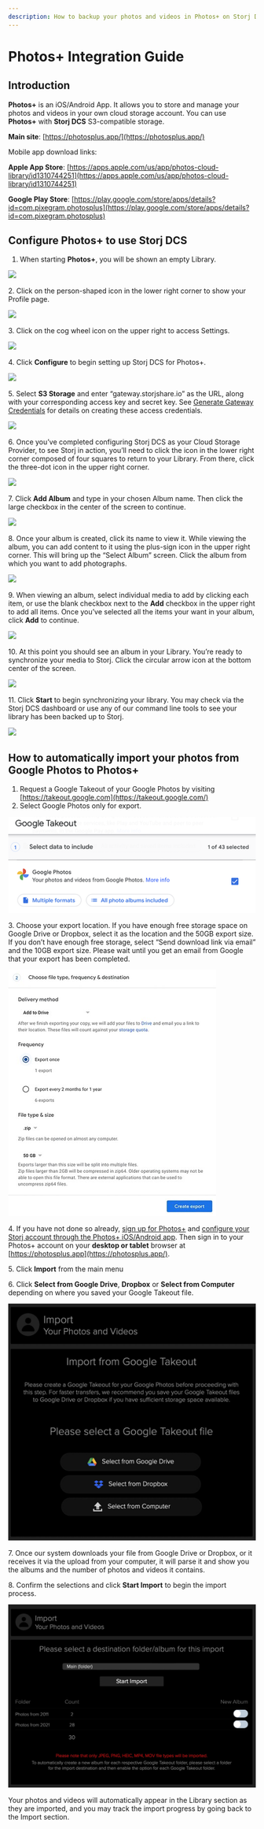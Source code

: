 ```yaml
---
description: How to backup your photos and videos in Photos+ on Storj DCS.
---
```


# Photos+ Integration Guide

## Introduction

**Photos+** is an iOS/Android App. It allows you to store and manage your photos and videos in your own cloud storage account. You can use **Photos+** with **Storj DCS** S3-compatible storage.

**Main site**: [https://photosplus.app/](https://photosplus.app/)

Mobile app download links:

**Apple App Store**: [https://apps.apple.com/us/app/photos-cloud-library/id1310744251](https://apps.apple.com/us/app/photos-cloud-library/id1310744251)

**Google Play Store**: [https://play.google.com/store/apps/details?id=com.pixegram.photosplus](https://play.google.com/store/apps/details?id=com.pixegram.photosplus)

## Configure Photos+ to use Storj DCS

1. When starting **Photos+**, you will be shown an empty Library.

![](https://lh4.googleusercontent.com/HuatGXoi7xhlo6Q9Y07aoA\_MbSDRnr\_3vAn0zR5\_WNuThINH\_q9JKH64gG6QFxLBEp6oto1M8mMrTiOvWU12vLhyW7XDwgHNO7-Oqx9qydRefti6NCt7eLPvvbseUIhPsuA8AXWsohqgqtWXEg)

2\. Click on the person-shaped icon in the lower right corner to show your Profile page.

![](https://lh5.googleusercontent.com/ppWLkNtjwtC7xBBtCsLHKusFd7KRLAt0xDUObOI3-EF7yS7s3JnNvUqB1LHmZDotPDgNQZVYkG1HHhRL7Z95JNyfnLwgS0jTckLOAQrRkPS\_S4wmRwlKTL4-UeqHEFDMOzIIZEDZ2CSNNSKV7Q)

3\. Click on the cog wheel icon on the upper right to access Settings.

![](<../.gitbook/assets/IMG\_EDAEA36C758C-1 (2).jpeg>)

4\. Click **Configure** to begin setting up Storj DCS for Photos+.

![](../.gitbook/assets/IMG\_F65448A9A594-1.jpeg)

5\. Select **S3 Storage** and enter “gateway.storjshare.io” as the URL, along with your corresponding access key and secret key. See [Generate Gateway Credentials](../getting-started/gateway-mt/#generate-credentials-to-the-gateway-mt) for details on creating these access credentials.

![](../.gitbook/assets/IMG\_419569E7945F-1.jpeg)

6\. Once you’ve completed configuring Storj DCS as your Cloud Storage Provider, to see Storj in action, you’ll need to click the icon in the lower right corner composed of four squares to return to your Library. From there, click the three-dot icon in the upper right corner.

![](https://lh4.googleusercontent.com/E7V5bWlQl1F0kZaI7w10OIWcRHDt4uREPKvQ6O3sqot3OI2g4l-1Qmo41TipQ9HRSY51OZdRd3hcAaqUb\_ESSC5rY8iiMABlR9ttOUPwkraeZfxIDg-RSE27YlfUUcnhBwjbbk8ksVPiIir2RA)

7\. Click **Add Album** and type in your chosen Album name. Then click the large checkbox in the center of the screen to continue.

![](https://lh4.googleusercontent.com/\_tsYVh7e80hrjuTu\_U\_P92hyI1JQJloDgPVpOJbGUaHc\_aj4XbNpl6zUJdkpZshWo7ENEW5v0akaSqGGRfSk1jbh0ID1s3nQzNpsK2lV\_6DltpfW5fkorfg4\_\_U9oALzHottV7I0Svm1mY4n3w)

8\. Once your album is created, click its name to view it. While viewing the album, you can add content to it using the plus-sign icon in the upper right corner. This will bring up the “Select Album” screen. Click the album from which you want to add photographs.

![](https://lh3.googleusercontent.com/F0OhNS\_gS9UAvZU1M3C2N9-t2LpImtZFOxzwmpcWcJcg\_XG6kDLOzx7eFfkFFRhBkqyyEIe2J47CiTPNN1kCj2hDp0K2Zuyz6tKWhZJ4nQqk\_FIJvZXSgmh3MIiVSL2QN0I7HLleo--lrDLHfA)

9\. When viewing an album, select individual media to add by clicking each item, or use the blank checkbox next to the **Add** checkbox in the upper right to add all items. Once you’ve selected all the items your want in your album, click **Add** to continue.

![](https://lh6.googleusercontent.com/WOWRxlRKQFrXvlnZGTyHpySngtdQfkQojxtXTU4Z3eNYfgD1GkEfqdpplqSQJfEpGW8nRvh8yOKjLx0GUx0yo9AEQ1ip\_s4pESX16MasjK9DPNprCw8LvGWCB0-PuIcC0jV881fMfpIky2ulRw)

10\. At this point you should see an album in your Library. You’re ready to synchronize your media to Storj. Click the circular arrow icon at the bottom center of the screen.

![](https://lh5.googleusercontent.com/OpiE-flzbWASQ\_xmfIRzilYvVj0If-wblNwe6M3uCHhDjhKVrw9GyHFSg3vMJGGjwtoQJvNyHzeCVvwXNHJqTGUoEqAvye5C39rfIeIkGrLqR6AOiFqC3X7oDCmedxtKhICnmu0kCqTcxNCmlQ)

11\. Click **Start** to begin synchronizing your library. You may check via the Storj DCS dashboard or use any of our command line tools to see your library has been backed up to Storj.

![](https://lh4.googleusercontent.com/QwQtZYzE0sYPyEa2nwxaoQI4ofUSihdl5QHjRkXE2JrdlFSasYpb0935sRvG48WI9jMF\_zjhDquHS1spOkWHqMq4TQehCLzkACARqzh4UkNcIM6OUiAveNQjtAEcSYS4cWlgPewFSqNADcxyvw)

## How to automatically import your photos from Google Photos to Photos+

1. Request a Google Takeout of your Google Photos by visiting [https://takeout.google.com](https://takeout.google.com/)
2. Select Google Photos only for export.

![](<../.gitbook/assets/image (62).png>)

3\. Choose your export location. If you have enough free storage space on Google Drive or Dropbox, select it as the location and the 50GB export size. If you don’t have enough free storage, select “Send download link via email” and the 10GB export size. Please wait until you get an email from Google that your export has been completed.

![](<../.gitbook/assets/image (34).png>)

4\. If you have not done so already, [sign up for Photos+](photos+-integration-guide.md#introduction) and [configure your Storj account through the Photos+ iOS/Android app](photos+-integration-guide.md#configure-photos+-to-use-storj-dcs). Then sign in to your Photos+ account on your **desktop or tablet** browser at [https://photosplus.app](https://photosplus.app/).

5\. Click **Import** from the main menu

6\. Click **Select from Google Drive**, **Dropbox** or **Select from Computer** depending on where you saved your Google Takeout file.

![](<../.gitbook/assets/image (32).png>)

7\. Once our system downloads your file from Google Drive or Dropbox, or it receives it via the upload from your computer, it will parse it and show you the albums and the number of photos and videos it contains.

8\. Confirm the selections and click **Start Import** to begin the import process.

![](<../.gitbook/assets/image (184).png>)

Your photos and videos will automatically appear in the Library section as they are imported, and you may track the import progress by going back to the Import section.
